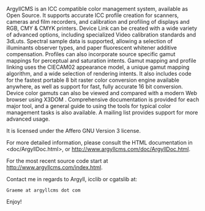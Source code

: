 

ArgyllCMS is an ICC compatible color management system, available
as Open Source. It supports accurate ICC profile creation for scanners,
cameras and film recorders, and calibration and profiling of displays
and RGB, CMY & CMYK printers. Device Link can be created with a wide variety
of advanced options, including specialized Video calibration standards
and 3dLuts. Spectral sample data is supported, allowing a selection of
illuminants observer types, and paper fluorescent whitener additive
compensation. Profiles can also incorporate source specific gamut
mappings for perceptual and saturation intents. Gamut mapping and
profile linking uses the CIECAM02 appearance model, a unique gamut
mapping algorithm, and a wide selection of rendering intents. It also
includes code for the fastest portable 8 bit raster color conversion
engine available anywhere, as well as support for fast, fully accurate
16 bit conversion. Device color gamuts can also be viewed and compared
with a modern Web browser using X3DOM . Comprehensive documentation is
provided for each major tool, and a general guide to using the tools for
typical color management tasks is also available. A mailing list provides
support for more advanced usage.

It is licensed under the Affero GNU Version 3 license.

For more detailed information, please consult the HTML documentation in
<doc/ArgyllDoc.html>, or <http://www.argyllcms.com/doc/ArgyllDoc.html>.

For the most recent source code start at <http://www.argyllcms.com/index.html>.

Contact me in regards to Argyll, icclib or cgatslib at:

	Graeme at argyllcms dot com

Enjoy!
